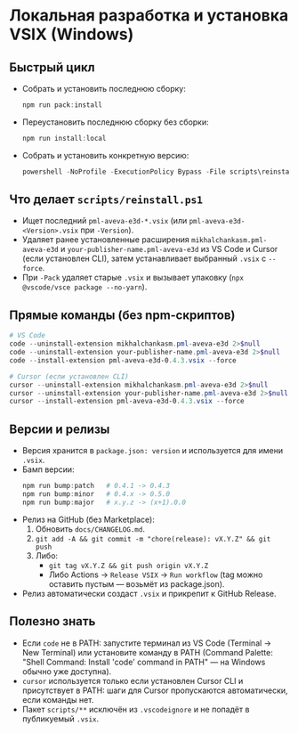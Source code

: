 # Локальная разработка и установка VSIX (Windows)

## Быстрый цикл
- Собрать и установить последнюю сборку:
  ```powershell
  npm run pack:install
  ```
- Переустановить последнюю сборку без сборки:
  ```powershell
  npm run install:local
  ```
- Собрать и установить конкретную версию:
  ```powershell
  powershell -NoProfile -ExecutionPolicy Bypass -File scripts\reinstall.ps1 -Pack -Version 0.4.3
  ```

## Что делает `scripts/reinstall.ps1`
- Ищет последний `pml-aveva-e3d-*.vsix` (или `pml-aveva-e3d-<Version>.vsix` при `-Version`).
- Удаляет ранее установленные расширения `mikhalchankasm.pml-aveva-e3d` и `your-publisher-name.pml-aveva-e3d` из VS Code и Cursor (если установлен CLI), затем устанавливает выбранный `.vsix` с `--force`.
- При `-Pack` удаляет старые `.vsix` и вызывает упаковку (`npx @vscode/vsce package --no-yarn`).

## Прямые команды (без npm‑скриптов)
```powershell
# VS Code
code --uninstall-extension mikhalchankasm.pml-aveva-e3d 2>$null
code --uninstall-extension your-publisher-name.pml-aveva-e3d 2>$null
code --install-extension pml-aveva-e3d-0.4.3.vsix --force

# Cursor (если установлен CLI)
cursor --uninstall-extension mikhalchankasm.pml-aveva-e3d 2>$null
cursor --uninstall-extension your-publisher-name.pml-aveva-e3d 2>$null
cursor --install-extension pml-aveva-e3d-0.4.3.vsix --force
```

## Версии и релизы
- Версия хранится в `package.json: version` и используется для имени `.vsix`.
- Бамп версии:
  ```powershell
  npm run bump:patch   # 0.4.1 -> 0.4.3
  npm run bump:minor   # 0.4.x -> 0.5.0
  npm run bump:major   # x.y.z -> (x+1).0.0
  ```
- Релиз на GitHub (без Marketplace):
  1. Обновить `docs/CHANGELOG.md`.
  2. `git add -A && git commit -m "chore(release): vX.Y.Z" && git push`
  3. Либо:
     - `git tag vX.Y.Z && git push origin vX.Y.Z`
     - Либо Actions → `Release VSIX` → `Run workflow` (tag можно оставить пустым — возьмёт из package.json).
- Релиз автоматически создаст `.vsix` и прикрепит к GitHub Release.

## Полезно знать
- Если `code` не в PATH: запустите терминал из VS Code (Terminal → New Terminal) или установите команду в PATH (Command Palette: "Shell Command: Install 'code' command in PATH" — на Windows обычно уже доступна).
- `cursor` используется только если установлен Cursor CLI и присутствует в PATH: шаги для Cursor пропускаются автоматически, если команды нет.
- Пакет `scripts/**` исключён из `.vscodeignore` и не попадёт в публикуемый `.vsix`.

